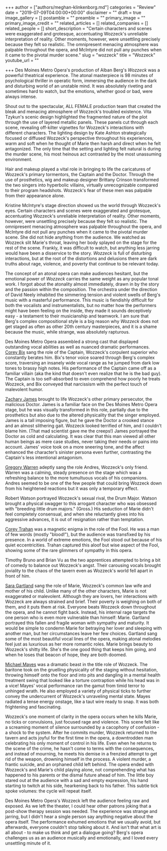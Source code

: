 +++
author = ["authors/meghan-klinkenborg.md"]
categories = "Review"
date = "2019-07-09T04:00:00+00:00"
disclaimer = ""
draft = true
image_gallery = []
postamble = ""
preamble = ""
primary_image = ""
primary_image_credit = ""
related_articles = []
related_companies = []
related_people = []
short_description = "Certain characters and scenes were exaggerated and grotesque, accentuating Wozzeck's unreliable interpretation of reality. Other moments, however, were unsettling precisely because they felt so realistic. The omnipresent menacing atmosphere was palpable throughout the opera, and McIntyre did not pull any punches when it came to the pivotal murder scene."
slug = "wozzeck"
title = "Wozzeck"
youtube_url = ""

+++
Des Moines Metro Opera's production of Alban Berg's _Wozzeck_ was a powerful theatrical experience. The atonal masterpiece is 98 minutes of psychological thriller in operatic form, immersing the audience in the dark and disturbing world of an unstable mind. It was absolutely riveting and sometimes hard to watch, but the emotions, whether good or bad, were always intense.

Shout out to the spectacular, ALL FEMALE production team that created the bleak and menacing atmosphere of Wozzeck's troubled existence. Vita Tzykun's scenic design highlighted the fragmented nature of the plot through the use of layered metallic panels. These panels cut through each scene, revealing off-kilter vignettes for Wozzeck's interactions with different characters. The lighting design by Kate Ashton strategically focused or diffused Wozzeck's perspective throughout his experiences, warm and soft when he thought of Marie then harsh and direct when he felt antagonized. The only time that the setting and lighting felt natural is during the murder scene, his most heinous act contrasted by the most unassuming environment.

Hair and makeup played a vital role in bringing to life the caricatures of Wozzeck's primary tormentors, the Captain and the Doctor. Through the use of prosthetics, wig and makeup designer Brittany Crinson transformed the two singers into hyperbolic villains, virtually unrecognizable compared to their program headshots. Wozzeck's fear of these men was palpable from their appearance alone.

Kristine McIntyre's stage direction showed us the world through Wozzeck's eyes. Certain characters and scenes were exaggerated and grotesque, accentuating Wozzeck's unreliable interpretation of reality. Other moments, however, were unsettling precisely because they felt so realistic. The omnipresent menacing atmosphere was palpable throughout the opera, and McIntyre did not pull any punches when it came to the pivotal murder scene. She did not hide anything from the audience. We watched as Wozzeck slit Marie's throat, leaving her body splayed on the stage for the rest of the scene. Frankly, it was difficult to watch, but anything less jarring would have been a disservice to the story. _Wozzeck_ is full of disturbing interactions, but at the root of the distortions and delusions there are dark truths about rage, violence, and poverty that continue to be relevant today.

The concept of an atonal opera can make audiences hesitant, but the emotional power of _Wozzeck_ carries the same weight as any popular tonal work. I forgot about the atonality almost immediately, drawn in by the story and the passion within the composition. The orchestra under the direction of David Neely inhabited the simmering tension and violent swells of Berg's music with a masterful performance. This music is fiendishly difficult for both the vocalists and instrumentalists, but no matter how the performers might have been feeling on the inside, they made it sounds deceptively easy - a testament to their musicianship and teamwork. I am sure that Berg's complex compositional style is a big reason why _Wozzeck_ does not get staged as often as other 20th century masterpieces, and it is a shame because the music, while strange, was absolutely rapturous.

Des Moines Metro Opera assembled a strong cast that displayed outstanding vocal abilities as well as nuanced dramatic performances. [Corey Bix](/scene/people/corey-bix/) sang the role of the Captain, Wozzeck's corpulent superior who constantly berates him. Bix's tenor voice soared through Berg's complex score, traversing an insanely wide vocal range as he jumped from dark low tones to brassy high notes. His performance of the Captain came off as a familiar villain (aka the kind that doesn't even realize that he is the bad guy). The Captain is too self-absorbed to even comprehend how poorly he treats Wozzeck, and Bix conveyed that narcissism with the perfect touch of malevolent humor.

[Zachary James](/scene/people/zachary-james/) brought to life Wozzeck's other primary persecutor, the malicious Doctor. James is a familiar face on the Des Moines Metro Opera stage, but he was visually transformed in this role, partially due to the prosthetics but also due to the altered physicality that the singer employed. James is a tall imposing figure, but he gave the Doctor a crooked stance and an almost slithering gait. Wozzeck looked terrified of him, and I couldn't blame him. (That mad scientist gave me the creeps!) James portrayed the Doctor as cold and calculating. It was clear that this man viewed all other human beings as mere case studies, never taking their needs or pains into account. James' voice took on a more sneering tone, and the affect enhanced the character’s sinister persona even further, contrasting the Captain's less intentional antagonism.

[Gregory Warren](/scene/people/gregory-warren/) adeptly sang the role Andres, Wozzeck's only friend. Warren was a calming, steady presence on the stage which was a refreshing balance to the more tumultuous vocals of his companions. Andres seemed to be one of the few people that could bring Wozzeck down from his heightened reactions but it was only a temporary effect.

Robert Watson portrayed Wozzeck's sexual rival, the Drum Major. Watson brought a physical swagger to this arrogant character who was obsessed with "breeding little drum majors." (Gross.) His seduction of Marie didn't feel completely consensual, and when she reluctantly gives into his aggressive advances, it is out of resignation rather than temptation.

[Corey Trahan](/scene/people/corey-trahan/) was a magnetic enigma in the role of the Fool. He was a man of few words (mostly "blood!"), but the audience was transfixed by his presence. In a world of extreme emotions, the Fool stood out because of his quiet eccentricities. Trahan captured this aloof but wise aspect of the Fool, showing some of the rare glimmers of sympathy in this opera.

Timothy Bruno and Brian Vu as the two apprentices attempted to bring a bit of comedy to balance out Wozzeck's angst. Their carousing vocals brought joviality to the chaos of the tavern even as Wozzeck's world fell apart in front of him.

[Sara Gartland](/scene/people/sara-gartland/) sang the role of Marie, Wozzeck's common law wife and mother of his child. Unlike many of the other characters, Marie is not exaggerated or malevolent. Although they are lovers, her interactions with Wozzeck are always strained and brief. Their poverty is weighing on both of them, and it puts them at risk. Everyone beats Wozzeck down throughout the opera, and he cannot fight back. Instead, his internal rage targets the one person who is even more vulnerable than himself: Marie. Gartland portrayed this fallen and fragile woman with sympathy and maturity. It would be simple to condemn Marie for betraying her lover and sleeping with another man, but her circumstances leave her few choices. Gartland sang some of the most beautiful vocal lines of the opera, making atonal melodies feel just as luxurious as her more romantic roles. Marie brings beauty to Wozzeck's shitty life. She's the one good thing that keeps him going, and when he loses that beacon of hope, they are both doomed.

[Michael Mayes](/scene/people/michael-mayes/) was a dramatic beast in the title role of Wozzeck. The baritone took on the gruelling physicality of the staging without hesitation, throwing himself onto the floor and into pits and dangling in a mental health treatment swing that looked like a torture contraption while his head was in a vice! Mayes' vocal performance ran the gamut from timid terror to unhinged wrath. He also employed a variety of physical ticks to further convey the undercurrent of Wozzeck's unraveling mental state. Mayes radiated a tense energy onstage, like a taut wire ready to snap. It was both frightening and fascinating.

Wozzeck's one moment of clarity in the opera occurs when he kills Marie, no ticks or convulsions, just focused rage and violence. This scene felt like a screaming moment of silence surrounded by a cacophony of confusion - a shock to the system. After he commits murder, Wozzeck returned to the tavern and acts joyful for the first time in the opera, a downtrodden man celebrating his only moment of control in his life. Even when he returns to the scene of the crime, he hasn't come to terms with the consequences, and instead of mourning, he meets his demise in a frenzied attempt to get rid of the weapon, drowning himself in the process. A violent murder, a frantic suicide, and an orphaned child left behind. The opera ended with Wozzeck's and Marie's child playing alone, not comprehending what has happened to his parents or the dismal future ahead of him. The little boy stared out at the audience with a sad and empty expression, his hand starting to twitch at his side, hearkening back to his father. This subtle tick spoke volumes: the cycle will repeat itself.

Des Moines Metro Opera's Wozzeck left the audience feeling raw and exposed. As we left the theater, I could hear other patrons joking that a post-show therapy session was needed. The experience was strange and jarring, but I didn't hear a single person say anything negative about the opera itself. The performance exhumed emotions that we usually avoid, but afterwards, everyone couldn't stop talking about it. And isn't that what art is all about - to make us think and get a dialogue going? Berg's opera challenges us as an audience musically and emotionally, and I loved every unsettling minute of it.